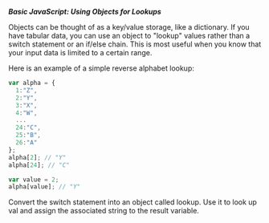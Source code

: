 ***Basic JavaScript: Using Objects for Lookups***

Objects can be thought of as a key/value storage, like a dictionary. If you have tabular data, you can use an object to "lookup" values rather than a switch statement or an if/else chain. This is most useful when you know that your input data is limited to a certain range.

Here is an example of a simple reverse alphabet lookup:

```javascript
var alpha = {
  1:"Z",
  2:"Y",
  3:"X",
  4:"W",
  ...
  24:"C",
  25:"B",
  26:"A"
};
alpha[2]; // "Y"
alpha[24]; // "C"

var value = 2;
alpha[value]; // "Y"
```

Convert the switch statement into an object called lookup. Use it to look up val and assign the associated string to the result variable.

